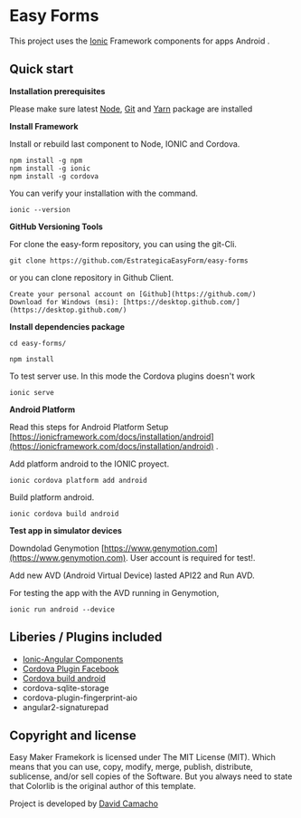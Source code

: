 # Easy Forms

This project uses the [Ionic](https://ionicframework.com/docs/intro) Framework components for apps Android .

## Quick start


**Installation prerequisites**

Please make sure latest [Node](https://nodejs.org/es/), [Git](https://git-scm.com/downloads) and [Yarn](https://yarnpkg.com/lang/en/docs/install/) package are installed


**Install Framework**

Install or rebuild last component to Node, IONIC and Cordova.
```
npm install -g npm
npm install -g ionic
npm install -g cordova
```

You can verify your installation with the command.
```
ionic --version 
```

**GitHub Versioning Tools**

For clone the easy-form repository, you can using the git-Cli.

```
git clone https://github.com/EstrategicaEasyForm/easy-forms
```

or you can clone repository in Github Client.

```
Create your personal account on [Github](https://github.com/)
Download for Windows (msi): [https://desktop.github.com/](https://desktop.github.com/)
```

**Install dependencies package**
```
cd easy-forms/
```
```
npm install
``` 
To test server use. In this mode the Cordova plugins doesn't work
```
ionic serve
```

**Android Platform**

Read this steps for Android Platform Setup [https://ionicframework.com/docs/installation/android](https://ionicframework.com/docs/installation/android) .

Add platform android to the IONIC proyect.

```
ionic cordova platform add android
```

Build platform android.

```
ionic cordova build android
```

**Test app in simulator devices**

Downdolad Genymotion [https://www.genymotion.com](https://www.genymotion.com). User account is required for test!.

Add new AVD (Android Virtual Device) lasted API22 and Run AVD.

For testing the app with the AVD running in Genymotion, 

```
ionic run android --device
```
  
## Liberies / Plugins included 

* [Ionic-Angular Components](https://ionicframework.com/docs/components/)
* [Cordova Plugin Facebook](https://ionicframework.com/docs/native/facebook/)
* [Cordova build android](https://ionicframework.com/docs/cli/cordova/build/)
* cordova-sqlite-storage
* cordova-plugin-fingerprint-aio
* angular2-signaturepad


## Copyright and license

Easy Maker Framekork is licensed under The MIT License (MIT). Which means that you can use, copy, modify, merge, publish, distribute, sublicense, and/or sell copies of the Software. But you always need to state that Colorlib is the original author of this template.

Project is developed by [David Camacho](https://davithc01@gmail.com)
